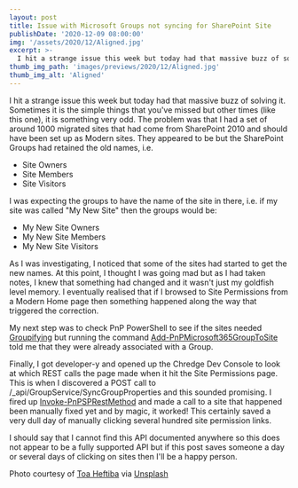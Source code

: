 ```yaml
---
layout: post
title: Issue with Microsoft Groups not syncing for SharePoint Site
publishDate: '2020-12-09 08:00:00'
img: '/assets/2020/12/Aligned.jpg'
excerpt: >-
  I hit a strange issue this week but today had that massive buzz of solving it. Sometimes it is the simple things that you've missed but other times (like this one), it is something very odd. The problem was that I had a set of around 1000 migrated sites that had come from SharePoint 2010 and should have been set up as Modern sites.
thumb_img_path: 'images/previews/2020/12/Aligned.jpg'
thumb_img_alt: 'Aligned'
---
```


I hit a strange issue this week but today had that massive buzz of solving it. Sometimes it is the simple things that you've missed but other times (like this one), it is something very odd. The problem was that I had a set of around 1000 migrated sites that had come from SharePoint 2010 and should have been set up as Modern sites. They appeared to be but the SharePoint Groups had retained the old names, i.e.

- Site Owners
- Site Members
- Site Visitors

I was expecting the groups to have the name of the site in there, i.e. if my site was called "My New Site" then the groups would be:

- My New Site Owners
- My New Site Members
- My New Site Visitors

As I was investigating, I noticed that some of the sites had started to get the new names. At this point, I thought I was going mad but as I had taken notes, I knew that something had changed and it wasn't just my goldfish level memory. I eventually realised that if I browsed to Site Permissions from a Modern Home page then something happened along the way that triggered the correction.

My next step was to check PnP PowerShell to see if the sites needed [Groupifying](https://docs.microsoft.com/en-us/sharepoint/dev/features/groupify/groupify-overview) but running the command [Add-PnPMicrosoft365GroupToSite](https://docs.microsoft.com/en-us/powershell/module/sharepoint-pnp/add-pnpmicrosoft365grouptosite?view=sharepoint-ps) told me that they were already associated with a Group.

Finally, I got developer-y and opened up the Chredge Dev Console to look at which REST calls the page made when it hit the Site Permissions page. This is when I discovered a POST call to /_api/GroupService/SyncGroupProperties and this sounded promising. I fired up [Invoke-PnPSPRestMethod](https://docs.microsoft.com/en-us/powershell/module/sharepoint-pnp/invoke-pnpsprestmethod?view=sharepoint-ps) and made a call to a site that happened been manually fixed yet and by magic, it worked! This certainly saved a very dull day of manually clicking several hundred site permission links.

I should say that I cannot find this API documented anywhere so this does not appear to be a fully supported API but if this post saves someone a day or several days of clicking on sites then I'll be a happy person.

Photo courtesy of [Toa Heftiba](https://unsplash.com/@heftiba) via [Unsplash](https://unsplash.com)

